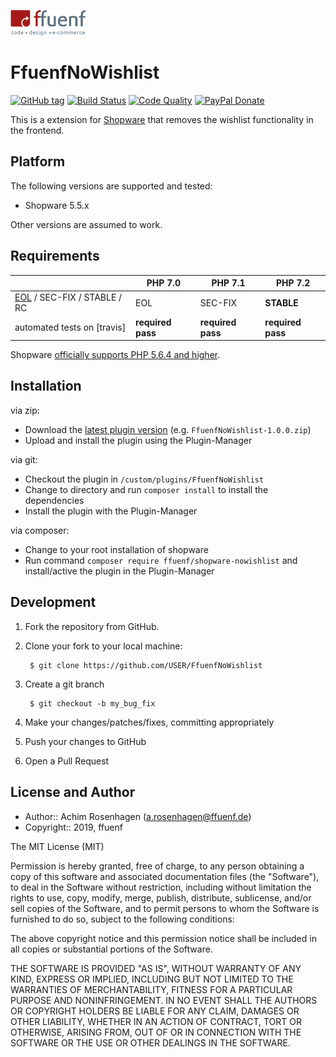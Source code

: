 <a href="http://www.ffuenf.de" title="ffuenf - code • design • e-commerce"><img src="https://github.com/ffuenf/Ffuenf_Common/blob/master/skin/adminhtml/default/default/ffuenf/ffuenf.png" alt="ffuenf - code • design • e-commerce" /></a>

FfuenfNoWishlist
================
[![GitHub tag](https://img.shields.io/github/tag/ffuenf/FfuenfNoWishlist.svg)](https://github.com/ffuenf/FfuenfNoWishlist)
[![Build Status](https://img.shields.io/travis/ffuenf/FfuenfNoWishlist.svg)](https://travis-ci.org/ffuenf/FfuenfNoWishlist)
[![Code Quality](https://scrutinizer-ci.com/g/ffuenf/FfuenfNoWishlist/badges/quality-score.png?b=master)](https://scrutinizer-ci.com/g/ffuenf/FfuenfNoWishlist/?branch=master)
[![PayPal Donate](https://img.shields.io/badge/paypal-donate-blue.svg)](https://www.paypal.com/cgi-bin/webscr?cmd=_s-xclick&hosted_button_id=J2PQS2WLT2Y8W&item_name=Shopware%20Extension%3a%20FfuenfNoWishlist&item_number=FfuenfNoWishlist&currency_code=EUR)

This is a extension for [Shopware](https://de.shopware.com/) that removes the wishlist functionality in the frontend.

Platform
--------

The following versions are supported and tested:

* Shopware 5.5.x

Other versions are assumed to work.

Requirements
------------

|                                                                              | PHP 7.0           | PHP 7.1           | PHP 7.2           |
| ---------------------------------------------------------------------------- | ----------------- | ----------------- | ----------------- |
| [EOL](https://secure.php.net/supported-versions.php) / SEC-FIX / STABLE / RC | EOL               | SEC-FIX           | **STABLE**        |
| automated tests on [travis]                                                  | **required pass** | **required pass** | **required pass** |

Shopware [officially supports PHP 5.6.4 and higher](https://community.shopware.com/Systemanforderungen_detail_1840.html#Server).

Installation
------------

via zip:

* Download the [latest plugin version](https://github.com/Ffuenf/FfuenfNoWishlist/releases/latest/) (e.g. `FfuenfNoWishlist-1.0.0.zip`)
* Upload and install the plugin using the Plugin-Manager

via git:

* Checkout the plugin in `/custom/plugins/FfuenfNoWishlist`
* Change to directory and run `composer install` to install the dependencies
* Install the plugin with the Plugin-Manager

via composer:

* Change to your root installation of shopware
* Run command `composer require ffuenf/shopware-nowishlist` and install/active the plugin in the Plugin-Manager

Development
-----------
1. Fork the repository from GitHub.
2. Clone your fork to your local machine:

        $ git clone https://github.com/USER/FfuenfNoWishlist

3. Create a git branch

        $ git checkout -b my_bug_fix

4. Make your changes/patches/fixes, committing appropriately
5. Push your changes to GitHub
6. Open a Pull Request

License and Author
------------------

- Author:: Achim Rosenhagen (<a.rosenhagen@ffuenf.de>)
- Copyright:: 2019, ffuenf

The MIT License (MIT)

Permission is hereby granted, free of charge, to any person obtaining a copy
of this software and associated documentation files (the "Software"), to deal
in the Software without restriction, including without limitation the rights
to use, copy, modify, merge, publish, distribute, sublicense, and/or sell
copies of the Software, and to permit persons to whom the Software is
furnished to do so, subject to the following conditions:

The above copyright notice and this permission notice shall be included in all
copies or substantial portions of the Software.

THE SOFTWARE IS PROVIDED "AS IS", WITHOUT WARRANTY OF ANY KIND, EXPRESS OR
IMPLIED, INCLUDING BUT NOT LIMITED TO THE WARRANTIES OF MERCHANTABILITY,
FITNESS FOR A PARTICULAR PURPOSE AND NONINFRINGEMENT. IN NO EVENT SHALL THE
AUTHORS OR COPYRIGHT HOLDERS BE LIABLE FOR ANY CLAIM, DAMAGES OR OTHER
LIABILITY, WHETHER IN AN ACTION OF CONTRACT, TORT OR OTHERWISE, ARISING FROM,
OUT OF OR IN CONNECTION WITH THE SOFTWARE OR THE USE OR OTHER DEALINGS IN THE
SOFTWARE.